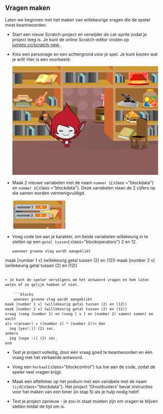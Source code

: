 ## Vragen maken

Laten we beginnen met het maken van willekeurige vragen die de speler moet beantwoorden.

+ Start een nieuw Scratch-project en verwijder de cat-sprite zodat je project leeg is. Je kunt de online Scratch-editor vinden op <a href="http://jumpto.cc/scratch-new" target="_blank"> jumpto.cc/scratch-new </a>.

+ Kies een personage en een achtergrond voor je spel. Je kunt kiezen wat je wilt! Hier is een voorbeeld:
    
    ![screenshot](images/brain-setting.png)

+ Maak 2 nieuwe variabelen met de naam `nummer 1`{:class ="blockdata"} en `nummer 2`{:class ="blockdata"}. Deze variabelen slaan de 2 cijfers op die samen worden vermenigvuldigd.
    
    ![screenshot](images/brain-variables.png)

+ Voeg code toe aan je karakter, om beide variabelen willekeurig in te stellen op een `getal tussen`{:class="blockoperators"} 2 en 12.
    
    ```blocks
    wanneer groene vlag wordt aangeklikt
maak [number 1 v] (willekeurig getal tussen (2) en (12))
maak [number 2 v] (willekeurig getal tussen (2) en (12))
```

+ Je kunt de speler vervolgens om het antwoord vragen en hem laten weten of ze gelijk hebben of niet.
    
    ```blocks
    wanneer groene vlag wordt aangeklikt
maak [number 1 v] (willekeurig getal tussen (2) en (12))
maak [number 2 v] (willekeurig getal tussen (2) en (12))
vraag (voeg (number 1) en (voeg [ x ] en (number 2) samen) samen) en wacht
als <(answer) = ((number 1) * (number 2))> dan 
  zeg [yes!:)] (2) sec.
anders
  zeg [nope :(] (2) sec.
end

```

+ Test je project volledig, door één vraag goed te beantwoorden en één vraag met het verkeerde antwoord.

+ Voeg een `herhaal`{:class="blockcontrol"} lus toe aan de code, zodat de speler veel vragen krijgt.

+ Maak een afteltimer op het podium met een variabele met de naam `tijd`{:class="blockdata"}. Het project 'Ghostbusters' bevat instructies voor het maken van een timer (in stap 5) als je hulp nodig hebt!

+ Test je project opnieuw - je zou in staat moeten zijn om vragen te blijven stellen totdat de tijd om is.